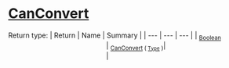 # [CanConvert](./NetCoreFeatureDescriptorTConverter-100664078.md)


Return type:
| Return | Name | Summary | 
| --- | --- | --- | 
| <sub>[Boolean](https://docs.microsoft.com/en-us/dotnet/api/System.Boolean)</sub><img width=200/>| <sub>[CanConvert](./NetCoreFeatureDescriptorTConverter-100664078.md) ( [`Type`](https://docs.microsoft.com/en-us/dotnet/api/System.Type) )</sub>| <sub></sub><img width=200/>| <br>


